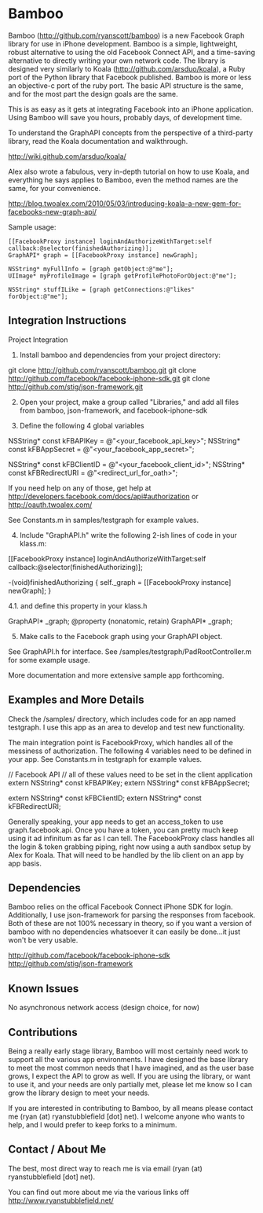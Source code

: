 Bamboo
====
Bamboo (<a href="http://github.com/ryanscott/bamboo" target="_blank">http://github.com/ryanscott/bamboo</a>) is a new Facebook Graph library for use in iPhone development.  Bamboo is a simple, lightweight, robust alternative to using the old Facebook Connect API, and a time-saving alternative to directly writing your own network code.  The library is designed very similarly to Koala (<a href="http://github.com/arsduo/koala" target="_blank">http://github.com/arsduo/koala</a>), a Ruby port of the Python library that Facebook published.  Bamboo is more or less an objective-c port of the ruby port.  The basic API structure is the same, and for the most part the design goals are the same.

This is as easy as it gets at integrating Facebook into an iPhone application.  Using Bamboo will save you hours, probably days, of development time.

To understand the GraphAPI concepts from the perspective of a third-party library, read the Koala documentation and walkthrough.

http://wiki.github.com/arsduo/koala/

Alex also wrote a fabulous, very in-depth tutorial on how to use Koala, and everything he says applies to Bamboo, even the method names are the same, for your convenience.

http://blog.twoalex.com/2010/05/03/introducing-koala-a-new-gem-for-facebooks-new-graph-api/

Sample usage:

	[[FacebookProxy instance] loginAndAuthorizeWithTarget:self callback:@selector(finishedAuthorizing)];
	GraphAPI* graph = [[FacebookProxy instance] newGraph];

	NSString* myFullInfo = [graph getObject:@"me"];
	UIImage* myProfileImage = [graph getProfilePhotoForObject:@"me"];

	NSString* stuffILike = [graph getConnections:@"likes" forObject:@"me"];	


Integration Instructions
-----

Project Integration

1. Install bamboo and dependencies from your project directory:

git clone http://github.com/ryanscott/bamboo.git
git clone http://github.com/facebook/facebook-iphone-sdk.git
git clone http://github.com/stig/json-framework.git

2. Open your project, make a group called "Libraries," and add all files from bamboo, json-framework, and facebook-iphone-sdk

3. Define the following 4 global variables

NSString* const kFBAPIKey = @"<your_facebook_api_key>";
NSString* const kFBAppSecret = @"<your_facebook_app_secret>";

NSString* const kFBClientID = @"<your_facebook_client_id>";
NSString* const kFBRedirectURI = @"<redirect_url_for_oath>";

If you need help on any of those, get help at http://developers.facebook.com/docs/api#authorization or http://oauth.twoalex.com/

See Constants.m in samples/testgraph for example values.

4. Include "GraphAPI.h" write the following 2-ish lines of code in your klass.m:

[[FacebookProxy instance] loginAndAuthorizeWithTarget:self callback:@selector(finishedAuthorizing)];

-(void)finishedAuthorizing
{
	self._graph = [[FacebookProxy instance] newGraph];
}

4.1. and define this property in your klass.h

GraphAPI* _graph; 
@property (nonatomic, retain) GraphAPI* _graph;

5. Make calls to the Facebook graph using your GraphAPI object.  

See GraphAPI.h for interface.  See /samples/testgraph/PadRootController.m for some example usage.

More documentation and more extensive sample app forthcoming.

Examples and More Details 
-----
Check the /samples/ directory, which includes code for an app named testgraph.  I use this app as an area to develop and test new functionality.

The main integration point is FacebookProxy, which handles all of the messiness of authorization.  The following 4 variables need to be defined in your app.  See Constants.m in testgraph for example values.

// Facebook API
// all of these values need to be set in the client application
extern NSString* const kFBAPIKey;
extern NSString* const kFBAppSecret;

extern NSString* const kFBClientID;
extern NSString* const kFBRedirectURI;

Generally speaking, your app needs to get an access_token to use graph.facebook.api.  Once you have a token, you can pretty much keep using it ad infinitum as far as I can tell.  The FacebookProxy class handles all the login & token grabbing piping, right now using a auth sandbox setup by Alex for Koala.  That will need to be handled by the lib client on an app by app basis.

Dependencies
-----

Bamboo relies on the offical Facebook Connect iPhone SDK for login.  Additionally, I use json-framework for parsing the responses from facebook.  Both of these are not 100% necessary in theory, so if you want a version of bamboo with no dependencies whatsoever it can easily be done...it just won't be very usable.

http://github.com/facebook/facebook-iphone-sdk
http://github.com/stig/json-framework

Known Issues
-----
No asynchronous network access (design choice, for now)

Contributions
-----
Being a really early stage library, Bamboo will most certainly need work to support all the various app environments.  I have designed the base library to meet the most common needs that I have imagined, and as the user base grows, I expect the API to grow as well.  If you are using the library, or want to use it, and your needs are only partially met, please let me know so I can grow the library design to meet your needs.

If you are interested in contributing to Bamboo, by all means please contact me (ryan (at) ryanstubblefield [dot] net).  I welcome anyone who wants to help, and I would prefer to keep forks to a minimum.

Contact / About Me
-----
The best, most direct way to reach me is via email (ryan (at) ryanstubblefield [dot] net).

You can find out more about me via the various links off http://www.ryanstubblefield.net/

